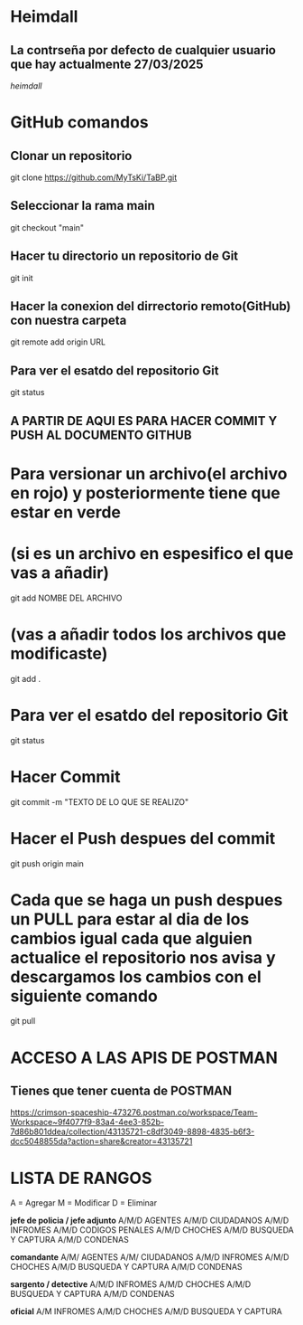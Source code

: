 # Heimdall
## La contrseña por defecto de cualquier usuario que hay actualmente 27/03/2025
*heimdall*

# GitHub comandos

## Clonar un repositorio
git clone https://github.com/MyTsKi/TaBP.git

## Seleccionar la rama main
git checkout "main"

## Hacer tu directorio un repositorio de Git
git init

## Hacer la conexion del dirrectorio remoto(GitHub) con nuestra carpeta
git remote add origin URL

## Para ver el esatdo del repositorio Git
git status

## A PARTIR DE AQUI ES PARA HACER COMMIT Y PUSH AL DOCUMENTO GITHUB
# Para versionar un archivo(el archivo en rojo) y posteriormente tiene que estar en verde

# (si es un archivo en espesifico el que vas a añadir)
git add NOMBE DEL ARCHIVO 

# (vas a añadir todos los archivos que modificaste)
git add . 

# Para ver el esatdo del repositorio Git
git status

# Hacer Commit
git commit -m "TEXTO DE LO QUE SE REALIZO"

# Hacer el Push despues del commit
git push origin main

# Cada que se haga un push despues un PULL para estar al dia de los cambios igual cada que alguien actualice el repositorio nos avisa y descargamos los cambios con el siguiente comando
git pull

# ACCESO A LAS APIS DE POSTMAN
## Tienes que tener cuenta de POSTMAN

https://crimson-spaceship-473276.postman.co/workspace/Team-Workspace~9f4077f9-83a4-4ee3-852b-7d86b801ddea/collection/43135721-c8df3049-8898-4835-b6f3-dcc5048855da?action=share&creator=43135721

# LISTA DE RANGOS

A = Agregar
M = Modificar
D = Eliminar

**jefe de policia / jefe adjunto**
A/M/D AGENTES
A/M/D CIUDADANOS
A/M/D INFROMES
A/M/D CODIGOS PENALES
A/M/D CHOCHES
A/M/D BUSQUEDA Y CAPTURA
A/M/D CONDENAS

**comandante**
A/M/ AGENTES
A/M/ CIUDADANOS
A/M/D INFROMES
A/M/D CHOCHES
A/M/D BUSQUEDA Y CAPTURA
A/M/D CONDENAS

**sargento / detective**
A/M/D INFROMES
A/M/D CHOCHES
A/M/D BUSQUEDA Y CAPTURA
A/M/D CONDENAS

**oficial** 
A/M INFROMES
A/M/D CHOCHES
A/M/D BUSQUEDA Y CAPTURA


